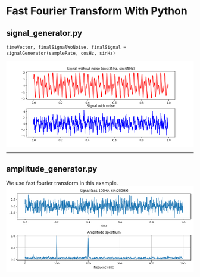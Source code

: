 # Fast Fourier Transform With Python

## signal_generator.py
    timeVector, finalSignalWoNoise, finalSignal = signalGenerator(sampleRate, cosHz, sinHz)

![figure_1](signal_generator_output.png)

---

## amplitude_generator.py
We use fast fourier transform in this example. \
![figure_2](amplitude_spectrum_output.png)
